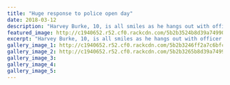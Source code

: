 ```yaml
---
title: "Huge response to police open day"
date: 2018-03-12
description: "Harvey Burke, 10, is all smiles as he hangs out with officer Joel Martin at the open day..."
featured_image: http://c1940652.r52.cf0.rackcdn.com/5b2b3524b8d39a74990024cd/joel-martin-280.gif
excerpt: "Harvey Burke, 10, is all smiles as he hangs out with officer Joel Martin at the open day."
gallery_image_1: http://c1940652.r52.cf0.rackcdn.com/5b2b3246ff2a7c6bfc002480/Joel-Martin-ex-Police-no-1.gif
gallery_image_2: http://c1940652.r52.cf0.rackcdn.com/5b2b3265b8d39a74990024cb/Joel-Martin-ex-Police-no-2.gif
gallery_image_3: 
gallery_image_4: 
gallery_image_5: 
---
```

